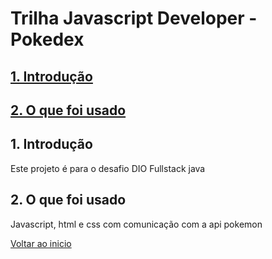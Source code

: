 # <a id="begin"> Trilha Javascript Developer - Pokedex

## [1. Introdução](#intro)
## [2. O que foi usado](#uso)


## <a id="intro">1. Introdução

Este projeto é para o desafio DIO Fullstack java

## <a id="uso"> 2. O que foi usado

Javascript, html e css com comunicação com a api pokemon


[Voltar ao inicio](#begin)
